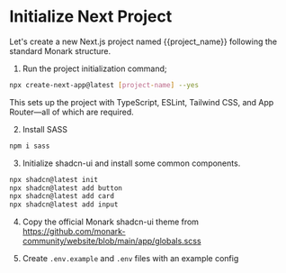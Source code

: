 # Initialize Next Project

Let's create a new Next.js project named {{project_name}} following the standard Monark structure.

1. Run the project initialization command;

```bash
npx create-next-app@latest [project-name] --yes
```

This sets up the project with TypeScript, ESLint, Tailwind CSS, and App Router—all of which are required.

2. Install SASS

```bash
npm i sass
```

3. Initialize shadcn-ui and install some common components.

```bash
npx shadcn@latest init
npx shadcn@latest add button
npx shadcn@latest add card
npx shadcn@latest add input
``` 

4. Copy the official Monark shadcn-ui theme from https://github.com/monark-community/website/blob/main/app/globals.scss

5. Create `.env.example` and `.env` files with an example config
